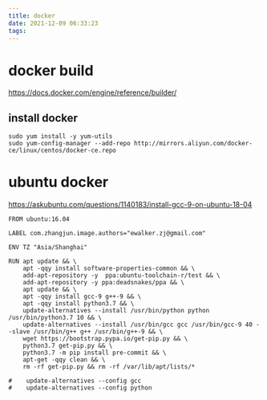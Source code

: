 ```yaml
---
title: docker
date: 2021-12-09 06:33:23
tags:
---
```

# docker build
https://docs.docker.com/engine/reference/builder/

## install docker

```
sudo yum install -y yum-utils
sudo yum-config-manager --add-repo http://mirrors.aliyun.com/docker-ce/linux/centos/docker-ce.repo
```
# ubuntu docker

 https://askubuntu.com/questions/1140183/install-gcc-9-on-ubuntu-18-04
```
FROM ubuntu:16.04

LABEL com.zhangjun.image.authors="ewalker.zj@gmail.com"

ENV TZ "Asia/Shanghai"

RUN apt update && \
    apt -qqy install software-properties-common && \
    add-apt-repository -y  ppa:ubuntu-toolchain-r/test && \
    add-apt-repository -y ppa:deadsnakes/ppa && \
    apt update && \
    apt -qqy install gcc-9 g++-9 && \
    apt -qqy install python3.7 && \
    update-alternatives --install /usr/bin/python python /usr/bin/python3.7 10 && \
    update-alternatives --install /usr/bin/gcc gcc /usr/bin/gcc-9 40 --slave /usr/bin/g++ g++ /usr/bin/g++-9 && \
    wget https://bootstrap.pypa.io/get-pip.py && \
    python3.7 get-pip.py && \
    python3.7 -m pip install pre-commit && \
    apt-get -qqy clean && \
    rm -rf get-pip.py && rm -rf /var/lib/apt/lists/*

#    update-alternatives --config gcc
#    update-alternatives --config python
```